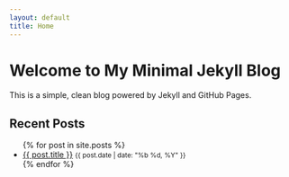 ```yaml
---
layout: default
title: Home
---
```


# Welcome to My Minimal Jekyll Blog

This is a simple, clean blog powered by Jekyll and GitHub Pages.

## Recent Posts

<ul>
  {% for post in site.posts %}
    <li>
      <a href="{{ post.url }}">{{ post.title }}</a> <small>{{ post.date | date: "%b %d, %Y" }}</small>
    </li>
  {% endfor %}
</ul>
